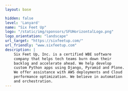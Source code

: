 ```yaml
---
layout: base

hidden: false
level: 'Lanyard'
name: "Six Feet Up"
logo: "/static/img/sponsors/SFUHorizontalLogo.png"
logo_orientation: "landscape"
url_target: "https://sixfeetup.com/"
url_friendly: "www.sixfeetup.com"
description: |
    Six Feet Up, Inc. is a certified WBE software
    company that helps tech teams burn down their
    backlog and accelerate ahead. We help develop
    custom Python apps using Django, Pyramid and Plone.
    We offer assistance with AWS deployments and Cloud
    performance optimization. We believe in automation
    and orchestration.
---
```

